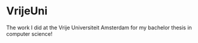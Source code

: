 # VrijeUni
The work I did at the Vrije Universiteit Amsterdam for my bachelor thesis in computer science! 

